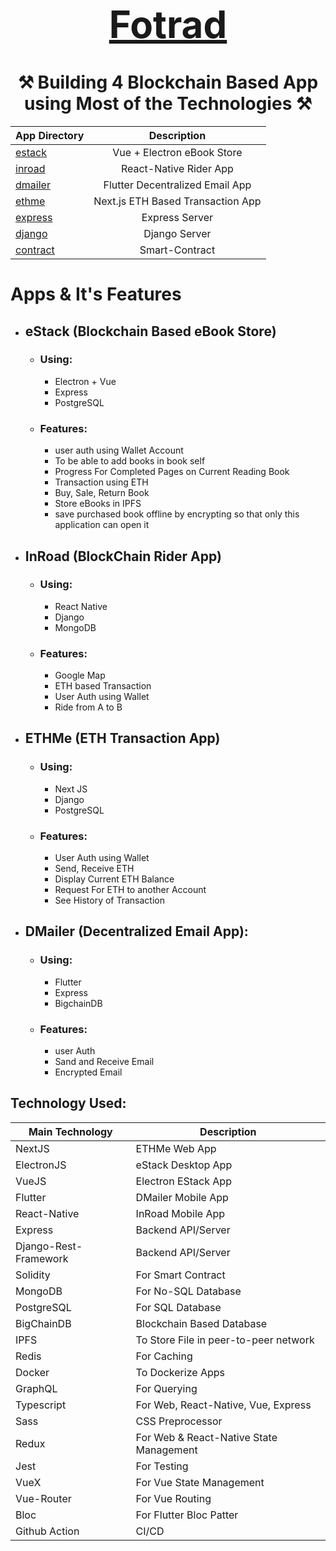 <div align="center">

[<h1 style="font-size:60px; width:100%;">Fotrad</h1>](https://github.com/roman-ojha/all-in-one)

# ⚒️ Building 4 Blockchain Based App using Most of the Technologies ⚒️

</div>


| App Directory        |            Description            |
| :------------------- | :-------------------------------: |
| [estack](estack)     |    Vue + Electron eBook Store     |
| [inroad](inroad)     |      React-Native Rider App       |
| [dmailer](dmailer)   |  Flutter Decentralized Email App  |
| [ethme](ethme)       | Next.js ETH Based Transaction App |
| [express](express)   |          Express Server           |
| [django](django)     |           Django Server           |
| [contract](contract) |          Smart-Contract           |

# Apps & It's Features
- ## eStack (Blockchain Based eBook Store)
    - ### Using:
        - Electron + Vue
        - Express
        - PostgreSQL
    - ### Features:
        - user auth using Wallet Account
        - To be able to add books in book self
        - Progress For Completed Pages on Current Reading Book
        - Transaction using ETH
        - Buy, Sale, Return Book
        - Store eBooks in IPFS
        - save purchased book offline by encrypting so that only this application can open it
- ## InRoad (BlockChain Rider App)
    - ### Using:
        - React Native
        - Django
        - MongoDB
    - ### Features:
        - Google Map
        - ETH based Transaction
        - User Auth using Wallet
        - Ride from A to B
- ## ETHMe (ETH Transaction App)
    - ### Using:
        - Next JS
        - Django
        - PostgreSQL
    - ### Features:
        - User Auth using Wallet
        - Send, Receive ETH
        - Display Current ETH Balance
        - Request For ETH to another Account
        - See History of Transaction
- ## DMailer (Decentralized Email App):
    - ### Using:
        - Flutter
        - Express
        - BigchainDB
    - ### Features:
        - user Auth
        - Sand and Receive Email
        - Encrypted Email

## Technology Used:
| Main Technology       | Description                             |
| --------------------- | --------------------------------------- |
| NextJS                | ETHMe Web App                           |
| ElectronJS            | eStack Desktop App                      |
| VueJS                 | Electron EStack App                     |
| Flutter               | DMailer Mobile App                      |
| React-Native          | InRoad Mobile App                       |
| Express               | Backend API/Server                      |
| Django-Rest-Framework | Backend API/Server                      |
| Solidity              | For Smart Contract                      |
| MongoDB               | For No-SQL Database                     |
| PostgreSQL            | For SQL Database                        |
| BigChainDB            | Blockchain Based Database               |
| IPFS                  | To Store File in peer-to-peer network   |
| Redis                 | For Caching                             |
| Docker                | To Dockerize Apps                       |
| GraphQL               | For Querying                            |
| Typescript            | For Web, React-Native, Vue, Express     |
| Sass                  | CSS Preprocessor                        |
| Redux                 | For Web & React-Native State Management |
| Jest                  | For Testing                             |
| VueX                  | For Vue State Management                |
| Vue-Router            | For Vue Routing                         |
| Bloc                  | For Flutter Bloc Patter                 |
| Github Action         | CI/CD                                   |